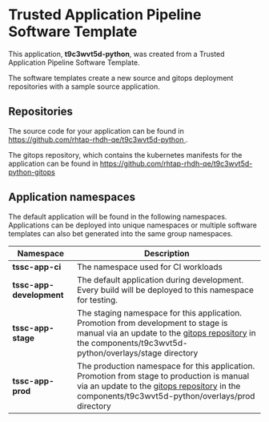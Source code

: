 # Trusted Application Pipeline Software Template

This application, **t9c3wvt5d-python**, was created from a Trusted Application Pipeline Software Template.

The software templates create a new source and gitops deployment repositories with a sample source application. 

## Repositories

The source code for your application can be found in [https://github.com/rhtap-rhdh-qe/t9c3wvt5d-python ](https://github.com/rhtap-rhdh-qe/t9c3wvt5d-python ).
 
The gitops repository, which contains the kubernetes manifests for the application can be found in 
[https://github.com/rhtap-rhdh-qe/t9c3wvt5d-python-gitops ](https://github.com/rhtap-rhdh-qe/t9c3wvt5d-python-gitops ) 

## Application namespaces 

The default application will be found in the following namespaces. Applications can be deployed into unique namespaces or multiple software templates can also bet generated into the same group namespaces.  

|  Namespace   |  Description   |  
| -------- | -------- |
| **tssc-app-ci** | The namespace used for CI workloads |
| **tssc-app-development** | The default application during development. Every build will be deployed to this namespace for testing. |
| **tssc-app-stage** | The staging namespace for this application. Promotion from development to stage is manual via an update to the [gitops repository](https://github.com/rhtap-rhdh-qe/t9c3wvt5d-python-gitops ) in the components/t9c3wvt5d-python/overlays/stage directory |
| **tssc-app-prod** | The production namespace for this application. Promotion from stage to production is manual via an update to the [gitops repository](https://github.com/rhtap-rhdh-qe/t9c3wvt5d-python-gitops ) in the components/t9c3wvt5d-python/overlays/prod directory |